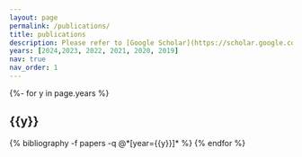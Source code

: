 ```yaml
---
layout: page
permalink: /publications/
title: publications
description: Please refer to [Google Scholar](https://scholar.google.com/citations?user=Do2NTNsAAAAJ&hl=en) for up-to-date publications list. 
years: [2024,2023, 2022, 2021, 2020, 2019]
nav: true
nav_order: 1
---
```

<!-- _pages/publications.md -->
<div class="publications">

{%- for y in page.years %}
  <h2 class="year">{{y}}</h2>
  {% bibliography -f papers -q @*[year={{y}}]* %}
{% endfor %}

</div>
